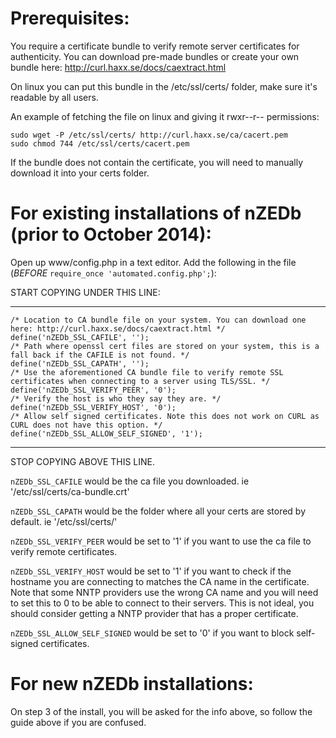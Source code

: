 # Prerequisites:
You require a certificate bundle to verify remote server certificates for authenticity.
You can download pre-made bundles or create your own bundle here: http://curl.haxx.se/docs/caextract.html

On linux you can put this bundle in the /etc/ssl/certs/ folder, make sure it's readable by all users.

An example of fetching the file on linux and giving it rwxr--r-- permissions:

`sudo wget -P /etc/ssl/certs/ http://curl.haxx.se/ca/cacert.pem`  
`sudo chmod 744 /etc/ssl/certs/cacert.pem`

If the bundle does not contain the certificate, you will need to manually download it into your certs folder.

# For existing installations of nZEDb (prior to October 2014):
Open up www/config.php in a text editor.
Add the following in the file (*BEFORE* `require_once 'automated.config.php';`):

START COPYING UNDER THIS LINE:
***


`/* Location to CA bundle file on your system. You can download one here: http://curl.haxx.se/docs/caextract.html */`  
`define('nZEDb_SSL_CAFILE', '');`  
`/* Path where openssl cert files are stored on your system, this is a fall back if the CAFILE is not found. */`  
`define('nZEDb_SSL_CAPATH', '');`  
`/* Use the aforementioned CA bundle file to verify remote SSL certificates when connecting to a server using TLS/SSL. */`  
`define('nZEDb_SSL_VERIFY_PEER', '0');`  
`/* Verify the host is who they say they are. */`  
`define('nZEDb_SSL_VERIFY_HOST', '0');`  
`/* Allow self signed certificates. Note this does not work on CURL as CURL does not have this option. */`  
`define('nZEDb_SSL_ALLOW_SELF_SIGNED', '1');`

***
STOP COPYING ABOVE THIS LINE.


`nZEDb_SSL_CAFILE` would be the ca file you downloaded. ie '/etc/ssl/certs/ca-bundle.crt'

`nZEDb_SSL_CAPATH` would be the folder where all your certs are stored by default. ie '/etc/ssl/certs/'

`nZEDb_SSL_VERIFY_PEER` would be set to '1' if you want to use the ca file to verify remote certificates.

`nZEDb_SSL_VERIFY_HOST` would be set to '1' if you want to check if the hostname you are connecting to matches the CA name in the certificate. Note that some NNTP providers use the wrong CA name and you will need to set this to 0 to be able to connect to their servers. This is not ideal, you should consider getting a NNTP provider that has a proper certificate.

`nZEDb_SSL_ALLOW_SELF_SIGNED` would be set to '0' if you want to block self-signed certificates.

# For new nZEDb installations:
On step 3 of the install, you will be asked for the info above, so follow the guide above if you are confused.